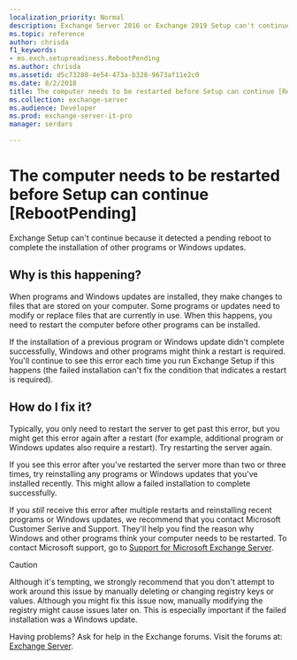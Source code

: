 ```yaml
---
localization_priority: Normal
description: Exchange Server 2016 or Exchange 2019 Setup can't continue because the local computer needs to be restarted to complete the installation of other programs or Windows updates.
ms.topic: reference
author: chrisda
f1_keywords:
- ms.exch.setupreadiness.RebootPending
ms.author: chrisda
ms.assetid: d5c73280-4e54-473a-b328-9673af11e2c0
ms.date: 8/2/2018
title: The computer needs to be restarted before Setup can continue [RebootPending]
ms.collection: exchange-server
ms.audience: Developer
ms.prod: exchange-server-it-pro
manager: serdars

---
```


# The computer needs to be restarted before Setup can continue [RebootPending]

Exchange Setup can't continue because it detected a pending reboot to complete the installation of other programs or Windows updates.
  
## Why is this happening?

When programs and Windows updates are installed, they make changes to files that are stored on your computer. Some programs or updates need to modify or replace files that are currently in use. When this happens, you need to restart the computer before other programs can be installed.
  
If the installation of a previous program or Windows update didn't complete successfully, Windows and other programs might think a restart is required. You'll continue to see this error each time you run Exchange Setup if this happens (the failed installation can't fix the condition that indicates a restart is required).
  
## How do I fix it?

Typically, you only need to restart the server to get past this error, but you might get this error again after a restart (for example, additional program or Windows updates also require a restart). Try restarting the server again.
  
If you see this error after you've restarted the server more than two or three times, try reinstalling any programs or Windows updates that you've installed recently. This might allow a failed installation to complete successfully.
  
If you *still* receive this error after multiple restarts and reinstalling recent programs or Windows updates, we recommend that you contact Microsoft Customer Serive and Support. They'll help you find the reason why Windows and other programs think your computer needs to be restarted. To contact Microsoft support, go to [Support for Microsoft Exchange Server](https://go.microsoft.com/fwlink/p/?LinkId=525940).
  
> [!CAUTION]
> Although it's tempting, we strongly recommend that you don't attempt to work around this issue by manually deleting or changing registry keys or values. Although you might fix this issue now, manually modifying the registry might cause issues later on. This is especially important if the failed installation was a Windows update.

Having problems? Ask for help in the Exchange forums. Visit the forums at: [Exchange Server](https://go.microsoft.com/fwlink/p/?linkId=60612).

